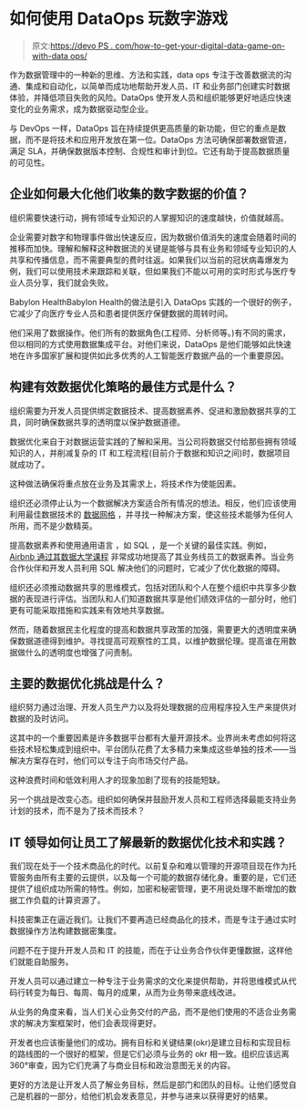 # 如何使用 DataOps 玩数字游戏

> 原文:[https://devo PS . com/how-to-get-your-digital-data-game-on-with-data ops/](https://devops.com/how-to-get-your-digital-data-game-on-with-dataops/)

作为数据管理中的一种新的思维、方法和实践，data ops 专注于改善数据流的沟通、集成和自动化，以简单而成功地帮助开发人员、IT 和业务部门创建实时数据体验，并降低项目失败的风险。DataOps 使开发人员和组织能够更好地适应快速变化的业务需求，成为数据驱动型企业。

与 DevOps 一样，DataOps 旨在持续提供更高质量的新功能，但它的重点是数据，而不是将技术和应用开发放在第一位。DataOps 方法可确保部署数据管道，满足 SLA，并确保数据版本控制、合规性和审计到位。它还有助于提高数据质量的可见性。

## **企业如何最大化他们收集的数字数据的价值？**

组织需要快速行动，拥有领域专业知识的人掌握知识的速度越快，价值就越高。

企业需要对数字和物理事件做出快速反应，因为数据价值消失的速度会随着时间的推移而加快。理解和解释这种数据流的关键是能够与具有业务和领域专业知识的人共享和传播信息，而不需要典型的费时往返。如果我们以当前的冠状病毒爆发为例，我们可以使用技术来跟踪和关联，但如果我们不能以可用的实时形式与医疗专业人员分享，我们就会失败。

Babylon HealthBabylon Health的做法是引入 DataOps 实践的一个很好的例子，它减少了向医疗专业人员和患者提供医疗保健数据的周转时间。

他们采用了数据操作。他们所有的数据角色(工程师、分析师等。)有不同的需求，但以相同的方式使用数据集成平台。对他们来说，DataOps 是他们能够如此快速地在许多国家扩展和提供如此多优秀的人工智能医疗数据产品的一个重要原因。

## **构建有效数据优化策略的最佳方式是什么？**

组织需要为开发人员提供绑定数据技术、提高数据素养、促进和激励数据共享的工具，同时确保数据共享的透明度以保护数据道德。

数据优化来自于对数据运营实践的了解和采用。当公司将数据交付给那些拥有领域知识的人，并削减复杂的 IT 和工程流程(目前介于数据和知识之间)时，数据项目就成功了。

这种做法确保将重点放在业务及其需求上，将技术作为使能因素。

组织还必须停止认为一个数据解决方案适合所有情况的想法。相反，他们应该使用利用最佳数据技术的 [数据网格](https://martinfowler.com/articles/data-monolith-to-mesh.html) ，并寻找一种解决方案，使这些技术能够为任何人所用，而不是少数精英。

提高数据素养和使用通用语言 ，如 SQL ，是一个关键的最佳实践。例如， [Airbnb 通过其数据大学课程](https://medium.com/airbnb-engineering/how-airbnb-democratizes-data-science-with-data-university-3eccc71e073a) 非常成功地提高了其业务线员工的数据素养。当业务合作伙伴和开发人员利用 SQL 解决他们的问题时，它减少了优化数据的障碍。

组织还必须推动数据共享的思维模式，包括对团队和个人在整个组织中共享多少数据的表现进行评估。当团队和人们知道数据共享是他们绩效评估的一部分时，他们更有可能采取措施和实践来有效地共享数据。

然而，随着数据民主化程度的提高和数据共享政策的加强，需要更大的透明度来确保数据道德得到维护。寻找提高可观察性的工具，以维护数据伦理。提高谁在用数据做什么的透明度也增强了问责制。

## **主要的数据优化挑战是什么？**

组织努力通过治理、开发人员生产力以及将处理数据的应用程序投入生产来提供对数据的及时访问。

这其中的一个重要因素是许多数据平台都有大量开源技术。业界尚未考虑如何将这些技术轻松集成到组织中。平台团队花费了太多精力来集成这些单独的技术——当解决方案存在时，他们可以专注于向市场交付产品。

这种浪费时间和低效利用人才的现象加剧了现有的技能短缺。

另一个挑战是改变心态。组织如何确保并鼓励开发人员和工程师选择最能支持业务计划的技术，而不是为了技术而技术？

## **IT 领导如何让员工了解最新的数据优化技术和实践？**

我们现在处于一个技术商品化的时代。以前复杂和难以管理的开源项目现在作为托管服务由所有主要的云提供，以及每一个可能的数据存储化身。重要的是，它们还提供了组织成功所需的特性。例如，加密和秘密管理，更不用说处理不断增加的数据工作负载的计算资源了。

科技密集正在逼近我们。让我们不要再造已经商品化的技术，而是专注于通过实时数据操作方法构建数据密集度。

问题不在于提升开发人员和 IT 的技能，而在于让业务合作伙伴更懂数据，这样他们就能自助服务。

开发人员可以通过建立一种专注于业务需求的文化来提供帮助，并将思维模式从代码行转变为每日、每周、每月的成果，从而为业务带来底线改进。

从业务的角度来看，当人们关心业务交付的产品，而不是他们使用的不适合业务需求的解决方案框架时，他们会表现得更好。

开发者也应该衡量他们的成功。拥有目标和关键结果(okr)是建立目标和实现目标的路线图的一个很好的框架，但是它们必须与业务的 okr 相一致。组织应该远离 360°审查，因为它们充满了与商业目标和政治意图无关的内容。

更好的方法是让开发人员了解业务目标，然后是部门和团队的目标。让他们感觉自己是机器的一部分，给他们机会发表意见，并参与进来以获得更好的结果。